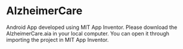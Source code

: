 # AlzheimerCare
Android App developed using MIT App Inventor.
Please download the AlzheimerCare.aia in your local computer.
You can open it through importing the project in MIT App Inventor.
